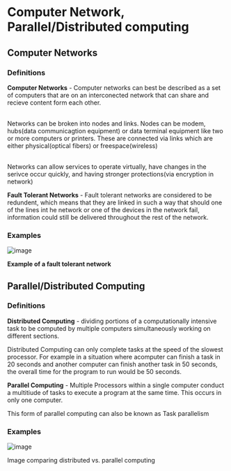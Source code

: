 # Computer Network, Parallel/Distributed computing

## Computer Networks 

### Definitions

**Computer Networks** - Computer networks can best be described as a set of computers that are on an interconected network that can share and recieve content form each other.

<br /> Networks can be broken into nodes and links. Nodes can be modem, hubs(data communicagtion equipment) or data terminal equipment like two or more computers or printers. These are connected via links which are either physical(optical fibers) or freespace(wireless)

<br /> Networks can allow services to operate virtually, have changes in the serivce occur quickly, and having stronger protections(via encryption in network)

**Fault Tolerant Networks** - Fault tolerant networks are considered to be redundent, which means that they are linked in such a way that should one of the lines int he network or one of the devices in the network fail, information could still be delivered throughout the rest of the network. 

### Examples 

![image](https://user-images.githubusercontent.com/89166946/150580914-acadc5a0-6b9d-49da-9db2-fc42cf6f66e1.png)

**Example of a fault tolerant network**


## Parallel/Distributed Computing

### Definitions

**Distributed Computing** - dividing portions of a computationally intensive task to be computed by multiple computers simultaneously working on different sections. 

Distributed Computing can only complete tasks at the speed of the slowest processor. For example in a situation where acomputer can finish a task in 20 seconds and another computer can finish another task in 50 seconds, the overall time for the program to run would be 50 seconds. 


**Parallel Computing** - Multiple Processors within a single computer conduct a multitiude of tasks to execute a program at the same time. This occurs in only one computer. 

This form of parallel computing can also be known as Task parallelism 

### Examples 

![image](https://user-images.githubusercontent.com/89166946/150582421-1e6b638a-91da-4876-a834-54e7632a2bcb.png)

Image comparing distributed vs. parallel computing

